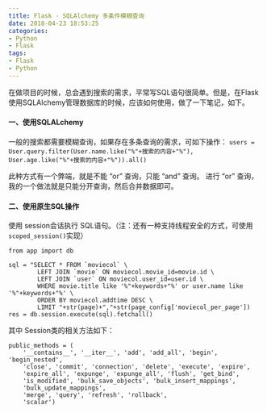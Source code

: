 ```yaml
---
title: Flask - SQLAlchemy 多条件模糊查询
date: 2018-04-23 18:53:25
categories:
- Python
- Flask
tags:
- Flask
- Python
---
```

在做项目的时候，总会遇到搜索的需求，平常写SQL语句很简单。但是，在Flask 使用SQLAlchemy管理数据库的时候，应该如何使用，做了一下笔记，如下。

#### 一、使用SQLALchemy
一般的搜索都需要模糊查询，如果存在多条查询的需求，可如下操作：
`users = User.query.filter(User.name.like("%"+搜索的内容+"%"), User.age.like("%"+搜索的内容+"%")).all()`

此种方式有一个弊端，就是不能 “or” 查询，只能 “and” 查询。
进行 “or” 查询，我的一个做法就是只能分开查询，然后合并数据即可。
<!--more-->

#### 二、使用原生SQL操作
使用 session会话执行 SQL语句。（注：还有一种支持线程安全的方式，可使用 `scoped_session()`实现）
```
from app import db

sql = "SELECT * FROM `moviecol` \
        LEFT JOIN `movie` ON moviecol.movie_id=movie.id \
        LEFT JOIN `user` ON moviecol.user_id=user.id \
        WHERE movie.title like '%"+keywords+"%' or user.name like '%"+keywords+"%' \
        ORDER BY moviecol.addtime DESC \
        LIMIT "+str(page)+","+str(page_config['moviecol_per_page'])
res = db.session.execute(sql).fetchall()
```
其中 Session类的相关方法如下：
```
public_methods = (
    '__contains__', '__iter__', 'add', 'add_all', 'begin', 'begin_nested',
    'close', 'commit', 'connection', 'delete', 'execute', 'expire',
    'expire_all', 'expunge', 'expunge_all', 'flush', 'get_bind',
    'is_modified', 'bulk_save_objects', 'bulk_insert_mappings',
    'bulk_update_mappings',
    'merge', 'query', 'refresh', 'rollback',
    'scalar')
```